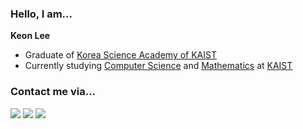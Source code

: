 ### Hello, I am...
**Keon Lee**

- Graduate of [Korea Science Academy of KAIST](https://www.ksa.hs.kr/Eng/)
- Currently studying [Computer Science](https://cs.kaist.ac.kr/) and [Mathematics](https://mathsci.kaist.ac.kr/home/) at [KAIST](https://www.kaist.ac.kr/en/)

<!-- 
### I am intrested in...

- Machine Learning / Artificial Intelligence
- Big Data Analysis
- Financial Time Series Analysis and Forecasting
- ... and much more! -->

### Contact me via...

<a href="https://keonly.github.io/" target="_blank"><img src="https://img.shields.io/badge/Blog-282828?style=for-the-badge&logo=GitHub&logoColor=white"/></a>
<a href="https://www.linkedin.com/in/keonly" target="_blank"><img src="https://img.shields.io/badge/LinkedIn-0A66C2?style=for-the-badge&logo=LinkedIn&logoColor=white"/></a>
<a href="mailto:keonlee.dev@gmail.com" target="_blank"><img src="https://img.shields.io/badge/Email-EA4335?style=for-the-badge&logo=Gmail&logoColor=white"/></a>

<!--
[![Solved.ac Tier](http://mazassumnida.wtf/api/v2/generate_badge?boj=azurewings)](https://solved.ac/azurewings)
-->


<!--
**azure-wings/azure-wings** is a ✨ _special_ ✨ repository because its `README.md` (this file) appears on your GitHub profile.

Here are some ideas to get you started:

- 🔭 I’m currently working on ...
- 🌱 I’m currently learning ...
- 👯 I’m looking to collaborate on ...
- 🤔 I’m looking for help with ...
- 💬 Ask me about ...
- 📫 How to reach me: ...
- 😄 Pronouns: ...
- ⚡ Fun fact: ...
-->
